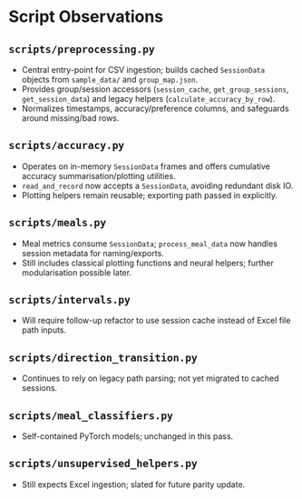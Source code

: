 # Script Observations

## `scripts/preprocessing.py`
- Central entry-point for CSV ingestion; builds cached `SessionData` objects from `sample_data/` and `group_map.json`.
- Provides group/session accessors (`session_cache`, `get_group_sessions`, `get_session_data`) and legacy helpers (`calculate_accuracy_by_row`).
- Normalizes timestamps, accuracy/preference columns, and safeguards around missing/bad rows.

## `scripts/accuracy.py`
- Operates on in-memory `SessionData` frames and offers cumulative accuracy summarisation/plotting utilities.
- `read_and_record` now accepts a `SessionData`, avoiding redundant disk IO.
- Plotting helpers remain reusable; exporting path passed in explicitly.

## `scripts/meals.py`
- Meal metrics consume `SessionData`; `process_meal_data` now handles session metadata for naming/exports.
- Still includes classical plotting functions and neural helpers; further modularisation possible later.

## `scripts/intervals.py`
- Will require follow-up refactor to use session cache instead of Excel file path inputs.

## `scripts/direction_transition.py`
- Continues to rely on legacy path parsing; not yet migrated to cached sessions.

## `scripts/meal_classifiers.py`
- Self-contained PyTorch models; unchanged in this pass.

## `scripts/unsupervised_helpers.py`
- Still expects Excel ingestion; slated for future parity update.

